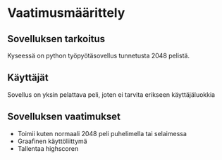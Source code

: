 # Vaatimusmäärittely

## Sovelluksen tarkoitus

Kyseessä on python työpyötäsovellus tunnetusta 2048 pelistä.

## Käyttäjät

Sovellus on yksin pelattava peli, joten ei tarvita erikseen käyttäjäluokkia

## Sovelluksen vaatimukset

- Toimii kuten normaali 2048 peli puhelimella tai selaimessa
- Graafinen käyttöliittymä
- Tallentaa highscoren

